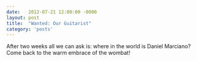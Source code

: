 ```yaml
---
date:   2012-07-21 12:00:00 -0000
layout: post
title:  "Wanted: Our Guitarist"
category: 'posts'
---
```

After two weeks all we can ask is: where in the world is Daniel Marciano? Come back to the warm embrace of the wombat!
